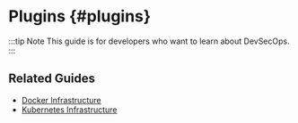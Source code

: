 # Plugins {#plugins}

:::tip Note
This guide is for developers who want to learn about DevSecOps.
:::

## Related Guides

- [Docker Infrastructure](/Documentations/Infrastructure/Docker/Docker.md)
- [Kubernetes Infrastructure](/Documentations/Infrastructure/Kubernetes/Kubernetes.md)